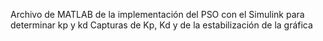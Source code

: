 Archivo de MATLAB de la implementación del PSO con el Simulink para determinar kp y kd
Capturas de Kp, Kd y de la estabilización de la gráfica

